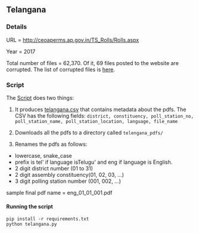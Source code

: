## Telangana


### Details

URL = http://ceoaperms.ap.gov.in/TS_Rolls/Rolls.aspx

Year = 2017

Total number of files = 62,370. Of it, 69 files posted to the website are corrupted. The list of corrupted files is [here](telangana_corrupted.csv).

### Script

The [Script](telangana.py) does two things:

1. It produces [telangana.csv](telangana.csv) that contains metadata about the pdfs. The CSV has the following fields: `district, constituency, poll_station_no, poll_station_name, poll_station_location, language, file_name`

2. Downloads all the pdfs to a directory called `telengana_pdfs/`

3. Renames the pdfs as follows:
  * lowercase, snake_case
  * prefix is tel' if language isTelugu' and eng if language is English.
  * 2 digit district number (01 to 31)
  * 2 digit assembly constituency(01, 02, 03, ...)
  * 3 digit polling station number (001, 002, ...)

  sample final pdf name = eng_01_01_001.pdf

#### Running the script

```
pip install -r requirements.txt
python telangana.py
```



